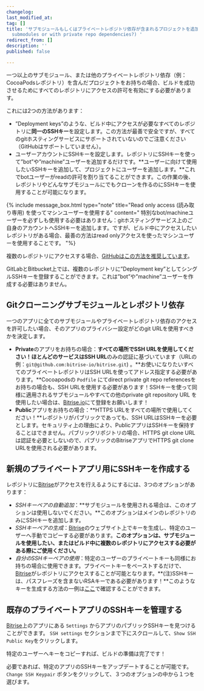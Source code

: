 ```yaml
---
changelog:
last_modified_at:
tag: []
title: 'サブモジュールもしくはプライベートレポジトリ依存が含まれるプロジェクトを追加することは可能ですか？ (Can I add projects with
  submodules or with private repo dependencies?) '
redirect_from: []
description: ''
published: false

---
```

一つ以上のサブモジュール、または他のプライベートレポジトリ依存（例：CocoaPodsレポジトリ）を含んだプロジェクトをお持ちの場合、ビルドを成功させるためにすべてのレポジトリにアクセスの許可を有効にする必要があります。

これには2つの方法があります：

* ”Deployment keys”のような、ビルド中にアクセスが必要なすべてのレポジトリに**同一のSSHキー**を設定します。この方法が最善で安全ですが、すべてのgitホスティングサービスにサポートされていないのでご注意ください（GitHubはサポートしていません）。
* ユーザーアカウントにSSHキーを設定します。レポジトリにSSHキーを使って”bot”や”machine”ユーザーを追加するだけです。**ユーザーに向けて使用したいSSHキーを追加して、プロジェクトにユーザーを追加します。**これでbotユーザーがreadの許可を割り当てることができます。この作業の後、レポジトリやどんなサブモジュールにでもクローンを作るのにSSHキーを使用することが可能になります。

{% include message_box.html type="note" title="Read only access (読み取り専用) を使ってマシンユーザーを使用する" content=" 特別なbot/machineユーザーを必ずしも使用する必要はありません：gitホスティングサービス上のご自身のアカウントへSSHキーを追加します。ですが、ビルド中にアクセスしたいレポジトリがある場合、最善の方法はread onlyアクセスを使ったマシンユーザーを使用することです。 "%}

複数のレポジトリにアクセスする場合、[GitHubはこの方法を推奨しています](https://developer.github.com/v3/guides/managing-deploy-keys/#machine-users)。

GitLabとBitbucket上では、複数のレポジトリに”Deployment key”としてシングルSSHキーを登録することができます。これは”bot”や”machine”ユーザーを作成する必要はありません。

## Gitクローニングサブモジュールとレポジトリ依存

一つのアプリに全てのサブモジュールやプライベートレポジトリ依存のアクセスを許可したい場合、そのアプリのプライバシー設定がどのgit URLを使用すべきかを決定します。

* **Private**のアプリをお持ちの場合：**すべての場所でSSH URLを使用してください！ほとんどのサービスはSSH URL**のみの認証に基づいています（URLの例：`git@github.com:bitrise-io/bitrise.git`) 。**お使いになりたいすべてのプライベートレポジトリはSSH URLを使ってアドレス指定する必要があります。**Cocoapodsの `Podfile` にてdirect private git repo referencesをお持ちの場合も、SSH URLを使用する必要があります！SSHキーを使って同様に適用されるサブモジュールやすべての他のprivate git repository URL を使用したい場合は、[Bitrise.io](https://www.bitrise.io/)にて登録をお願いします！
* **Public**アプリをお持ちの場合：**HTTPS URLをすべての場所で使用してください！**レポジトリがパブリックであっても、SSH URLはSSHキーを必要とします。セキュリティ上の理由により、PublicアプリはSSHキーを保持することはできません。パブリックリポジトリの場合、HTTPS git clone URLは認証を必要としないので、パブリックのBitriseアプリでHTTPS git clone URLを使用される必要があります。

## 新規のプライベートアプリ用にSSHキーを作成する

レポジトリに[Bitrise](https://www.bitrise.io)がアクセスを行えるようにするには、3つのオプションがあります：

* _SSHキーペアの自動追加_：**サブモジュールを使用される場合は、このオプションは使用しないでください。**このオプションはメインのレポジトリのみにSSHキーを追加します。
* _SSHキーペアの生成_：[Bitrise](https://www.bitrise.io)のウェブサイト上でキーを生成し、特定のユーザーへ手動でコピーする必要があります。**このオプションは、サブモジュールを使用したい、またはビルド中に複数のレポジトリにアクセスする必要がある際にご使用ください。**
* _自分のSSHキーペアの使用_：特定のユーザーのプライベートキーも同様にお持ちの場合に使用できます。プライベートキーをペーストするだけで、[Bitrise](https://www.bitrise.io/)がレポジトリにアクセスすることが可能となります。**(注)SSHキーは、パスフレーズを含まないRSAキーである必要があります！**このようなキーを生成する方法の一例は[ここ](https://devcenter.bitrise.io/faq/how-to-generate-ssh-keypair/)で確認することができます。

## 既存のプライベートアプリのSSHキーを管理する

[Bitrise](https://www.bitrise.io/)上のアプリにある `Settings` からアプリのパブリックSSHキーを見つけることができます。 `SSH settings` セクションまで下にスクロールして、`Show SSH Public Key`をクリックします。

特定のユーザーへキーをコピーすれば、ビルドの準備は完了です！

必要であれば、特定のアプリのSSHキーをアップデートすることが可能です。`Change SSH Keypair` ボタンをクリックして、３つのオプションの中から１つを選びます。